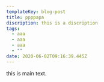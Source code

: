 ```yaml
---
templateKey: blog-post
title: ppppapa
discription: this is a discription
tags:
  - aaa
  - aaa
  - aaa
  - ""
date: 2020-06-02T09:16:39.445Z
---
```


this is main text.
